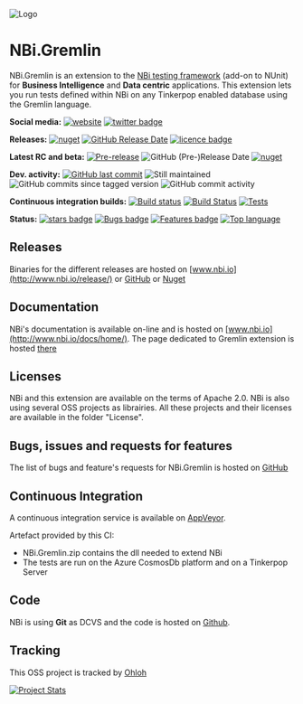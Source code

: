 ![Logo](https://github.com/Seddryck/nbi/raw/gh-pages/img/logo-2x.png)
# NBi.Gremlin #
NBi.Gremlin is an extension to the [NBi testing framework](http://www.nbi.io) (add-on to NUnit) for **Business Intelligence** and **Data centric** applications. This extension lets you run tests defined within NBi on any Tinkerpop enabled database using the Gremlin language.

**Social media:** [![website](https://img.shields.io/badge/website-nbi.io-fe762d.svg)](http://www.nbi.io)
[![twitter badge](https://img.shields.io/badge/twitter-@Seddryck-blue.svg?style=flat&logo=twitter)](https://twitter.com/Seddryck)

**Releases:** [![nuget](https://img.shields.io/nuget/v/NBi.Gremlin.svg)](https://www.nuget.org/packages/NBi.Gremlin/)
[![GitHub Release Date](https://img.shields.io/github/release-date/seddryck/nbi.gremlin.svg)](https://github.com/Seddryck/NBi.Gremlin/releases/latest)
[![licence badge](https://img.shields.io/badge/License-Apache%202.0-yellow.svg)](https://github.com/Seddryck/NBi.Gremlin/blob/master/LICENSE)

**Latest RC and beta:** [![Pre-release](https://img.shields.io/github/tag-pre/seddryck/nbi.gremlin.svg?color=%23ee41f4&label=Pre-release)](https://github.com/Seddryck/NBi.Gremlin/releases/)
![GitHub (Pre-)Release Date](https://img.shields.io/github/release-date-pre/Seddryck/NBi.Gremlin?label=Pre-release)
[![nuget](https://img.shields.io/nuget/vpre/NBi.Gremlin.svg?color=%23427682&label=Beta)](https://www.nuget.org/packages/NBi.Framework/)

**Dev. activity:** [![GitHub last commit](https://img.shields.io/github/last-commit/Seddryck/nbi.gremlin.svg)](https://github.com/Seddryck/NBi.Gremlin/releases/latest)
![Still maintained](https://img.shields.io/maintenance/yes/2020.svg)
![GitHub commits since tagged version](https://img.shields.io/github/commits-since/Seddryck/NBi.Gremlin/v1.0/develop)
![GitHub commit activity](https://img.shields.io/github/commit-activity/y/Seddryck/NBi.Gremlin)

**Continuous integration builds:** [![Build status](https://ci.appveyor.com/api/projects/status/ifvoj0m9g4n1cxdm?svg=true)](https://ci.appveyor.com/project/Seddryck/nbi-gremlin)
[![Build Status](https://seddryck.visualstudio.com/NBi.Gremlin/_apis/build/status/NBi-CI?branchName=develop)](https://seddryck.visualstudio.com/NBi/_apis/build/status/NBi-CI?branchName=develop)
[![Tests](https://img.shields.io/appveyor/tests/seddryck/nbi.gremlin.svg)](https://ci.appveyor.com/project/Seddryck/nbi.gremlin/build/tests)

**Status:** [![stars badge](https://img.shields.io/github/stars/Seddryck/NBi.Gremlin.svg)](https://github.com/Seddryck/NBi.Gremlin/stargazers)
[![Bugs badge](https://img.shields.io/github/issues/Seddryck/NBi.Gremlin/bug.svg?color=red&label=Bugs)](https://github.com/Seddryck/NBi.Gremlin/issues?utf8=%E2%9C%93&q=is:issue+is:open+label:bug+)
[![Features badge](https://img.shields.io/github/issues/seddryck/nbi.gremlin/feature-request.svg?color=purple&label=Feature%20requests)](https://github.com/Seddryck/NBi.Gremlin/issues?utf8=%E2%9C%93&q=is:issue+is:open+label:feature-request+)
[![Top language](https://img.shields.io/github/languages/top/seddryck/nbi.gremlin.svg)](https://github.com/Seddryck/NBi/search?l=C%23)

## Releases ##
Binaries for the different releases are hosted on [www.nbi.io](http://www.nbi.io/release/) or [GitHub](https://github.com/Seddryck/NBi/releases) or [Nuget](https://www.nuget.org/packages/NBi.Gremlin)

## Documentation ##
NBi's documentation is available on-line and is hosted on [www.nbi.io](http://www.nbi.io/docs/home/). The page dedicated to Gremlin extension is hosted [there](http://www.nbi.io/extensions/gremlin/)

## Licenses ##
NBi and this extension are available on the terms of Apache 2.0. NBi is also using several OSS projects as librairies. All these projects and their licenses are available in the folder "License". 

## Bugs, issues and requests for features ##
The list of bugs and feature's requests for NBi.Gremlin is hosted on [GitHub](https://github.com/Seddryck/NBi.Gremlin/issues)

## Continuous Integration ##
A continuous integration service is available on [AppVeyor](https://ci.appveyor.com/project/Seddryck/nbi.gremlin).

Artefact provided by this CI:

- NBi.Gremlin.zip contains the dll needed to extend NBi 
- The tests are run on the Azure CosmosDb platform and on a Tinkerpop Server

## Code ##
NBi is using **Git** as DCVS and the code is hosted on [Github](https://github.com/Seddryck/NBi.Gremlin). 

## Tracking ##
This OSS project is tracked by [Ohloh](http://www.ohloh.net/p/nbi-gremlin)

[![Project Stats](https://www.ohloh.net/p/nbi-gremlin/widgets/project_thin_badge.gif)](https://www.ohloh.net/p/nbi-gremlin)
